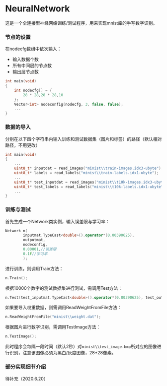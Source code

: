 # NeuralNetwork

这是一个全连接型神经网络训练/测试程序，用来实现mnist库的手写数字识别。

### 节点的设置

在nodecfg数组中依次输入：

+ 输入数据个数
+ 所有中间层的节点数
+ 输出层节点数

```C++
int main(void)
{
    int nodecfg[] = {
        28 * 28,28 * 28,10
    };
    Vector<int> nodeconfig(nodecfg, 3, false, false);
    ...
}
```

### 数据的导入

分别在以下四个字符串内输入训练和测试数据集（图片和标签）的路径（默认相对路径，不用更改）

```C++
int main(void)
{
    ...
    uint8_t* inputdat = read_images("minist\\train-images.idx3-ubyte");
    uint8_t* labels = read_labels("minist\\train-labels.idx1-ubyte");
    ...
    uint8_t* test_inputdat = read_images("minist\\t10k-images.idx3-ubyte");
    uint8_t* test_labels = read_labels("minist\\t10k-labels.idx1-ubyte");
    ...
}
```


### 训练与测试

首先生成一个Network类实例，输入误差限与学习率：
```C++
Network n(
        inputmat.TypeCast<double>().operator*(0.00390625),
        outputmat,
        nodeconfig,
        0.00001,//误差限
        0.1f//学习率
        );
```

进行训练，则调用Train方法：
```C++
n.Train();
```

根据10000个数字的测试数据集进行测试，需调用Test方法：
```C++
n.Test(test_inputmat.TypeCast<double>().operator*(0.00390625), test_outputmat);
```

如果要导入权重数据，则需调用ReadWeightFromFile方法：
```C++
n.ReadWeightFromFile("minist\\weight.dat");
```

根据图片进行数字识别，需调用TestImage方法：
```C++
n.TestImage();
```
此时程序会每隔一段时间（默认2秒）对`minist\\test_image.bmp`所对应的图像进行识别，注意该图像必须为黑白/灰度图像，28*28像素。

### 部分实现细节介绍

待补充（2020.6.20）

